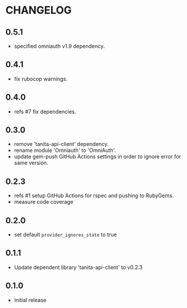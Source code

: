 # CHANGELOG

## 0.5.1

- specified omniauth v1.9 dependency.

## 0.4.1

- fix rubocop warnings.

## 0.4.0

- refs #7 fix dependencies.

## 0.3.0

- remove 'tanita-api-client' dependency.
- rename module 'Omniauth' to 'OmniAuth'.
- update gem-push GitHub Actions settings in order to ignore error for same version.

## 0.2.3

- refs #1 setup GitHub Actions for rspec and pushing to RubyGems.
- measure code coverage

## 0.2.0

- set default `provider_ignores_state` to true

## 0.1.1

- Update dependent library 'tanita-api-client' to v0.2.3

## 0.1.0

- Initial release
